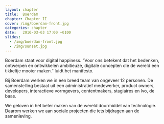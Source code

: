 ```yaml
---
layout: chapter
title:  Boerdam
chapter: Chapter II
cover: /img/boerdam-front.jpg
categories: chapter
date:   2016-03-03 17:00 +0100
slides:
  - /img/boerdam-front.jpg
  - /img/sunset.jpg
---
```


Boerdam staat voor digital happiness. “Voor ons betekent dat het bedenken, ontwerpen en ontwikkelen ambitieuze, digitale concepten die de wereld een tikkeltje mooier maken.” luidt het manifesto.

Bij Boerdam werken we in een breed team van ongeveer 12 personen. De samenstelling bestaat uit een administratief medewerker, product owners, developers, interactieve vormgevers, contentmakers, stagiaires en Ivo, de baas.

We geloven in het beter maken van de wereld doormiddel van technologie. Daarom werken we aan sociale projecten die iets bijdragen aan de samenleving.